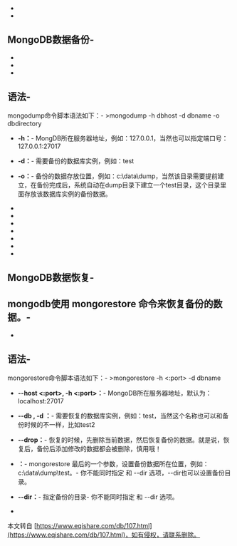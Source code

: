 -
-
**MongoDB数据备份**-
-
-
-
-
**语法**-
-
mongodump命令脚本语法如下：-
\>mongodump \-h dbhost \-d dbname \-o dbdirectory

*   **\-h：**-
    MongDB所在服务器地址，例如：127.0.0.1，当然也可以指定端口号：127.0.0.1:27017
    
*   **\-d：**-
    需要备份的数据库实例，例如：test
    
*   **\-o：**-
    备份的数据存放位置，例如：c:\\data\\dump，当然该目录需要提前建立，在备份完成后，系统自动在dump目录下建立一个test目录，这个目录里面存放该数据库实例的备份数据。
    

-
-
-
-
-
-
-
**MongoDB数据恢复**-
-
mongodb使用 mongorestore 命令来恢复备份的数据。-
-
-
**语法**-
-
mongorestore命令脚本语法如下：-
\>mongorestore \-h <hostname><:port\> \-d dbname <path>

*   **\--host <:port>, -h <:port>：**-
    MongoDB所在服务器地址，默认为： localhost:27017
    
*   **\--db , -d ：**-
    需要恢复的数据库实例，例如：test，当然这个名称也可以和备份时候的不一样，比如test2
    
*   **\--drop：**-
    恢复的时候，先删除当前数据，然后恢复备份的数据。就是说，恢复后，备份后添加修改的数据都会被删除，慎用哦！
    
*   **<path>：**-
    mongorestore 最后的一个参数，设置备份数据所在位置，例如：c:\\data\\dump\\test。-
    你不能同时指定 <path> 和 --dir 选项，--dir也可以设置备份目录。
    
*   **\--dir：**-
    指定备份的目录-
    你不能同时指定 <path> 和 --dir 选项。
    

-

本文转自 [https://www.eqishare.com/db/107.html](https://www.eqishare.com/db/107.html)，如有侵权，请联系删除。
